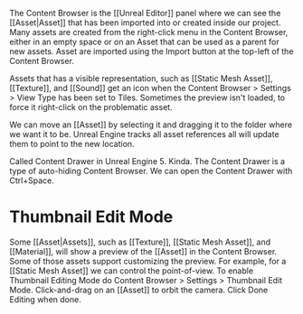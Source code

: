 The Content Browser is the [[Unreal Editor]] panel where we can see the [[Asset|Asset]] that has been imported into or created inside our project.
Many assets are created from the right-click menu in the Content Browser, either in an empty space or on an Asset that can be used as a parent for new assets.
Asset are imported using the Import button at the top-left of the Content Browser.

Assets that has a visible representation, such as [[Static Mesh Asset]], [[Texture]], and [[Sound]] get an icon when the Content Browser > Settings > View Type has been set to Tiles.
Sometimes the preview isn't loaded, to force it right-click on the problematic asset.

We can move an [[Asset]] by selecting it and dragging it to the folder where we want it to be.
Unreal Engine tracks all asset references all will update them to point to the new location.

Called Content Drawer in Unreal Engine 5. Kinda. The Content Drawer is a type of auto-hiding Content Browser.
We can open the Content Drawer with Ctrl+Space.


# Thumbnail Edit Mode

Some [[Asset|Assets]], such as  [[Texture]], [[Static Mesh Asset]], and [[Material]], will show a preview of the [[Asset]] in the Content Browser.
Some of those assets support customizing the preview.
For example, for a [[Static Mesh Asset]] we can control the point-of-view.
To enable Thumbnail Editing Mode do Content Browser > Settings > Thumbnail Edit Mode.
Click-and-drag on an [[Asset]] to orbit the camera.
Click Done Editing when done.
